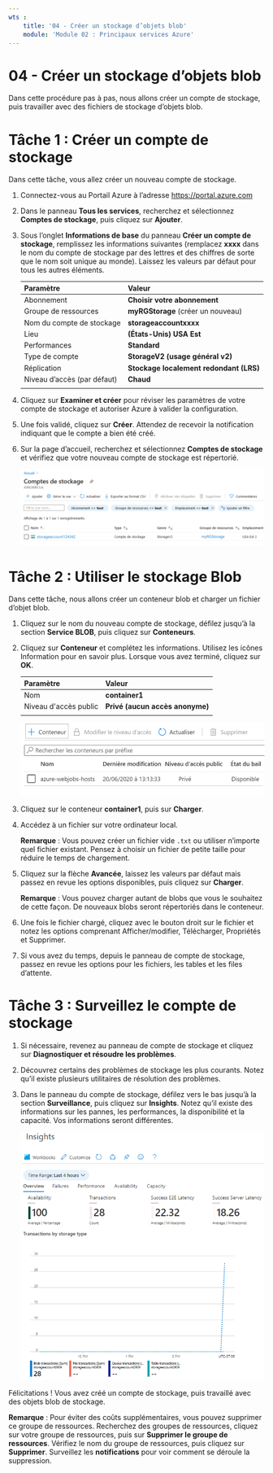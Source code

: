 ```yaml
---
wts :
    title: '04 - Créer un stockage d’objets blob'
    module: 'Module 02 : Principaux services Azure'
---
```

# 04 - Créer un stockage d’objets blob

Dans cette procédure pas à pas, nous allons créer un compte de stockage, puis travailler avec des fichiers de stockage d’objets blob.

# Tâche 1 : Créer un compte de stockage

Dans cette tâche, vous allez créer un nouveau compte de stockage. 

1. Connectez-vous au Portail Azure à l’adresse <a href="https://portal.azure.com" target="_blank"><span style="color: #0066cc;" color="#0066cc">https://portal.azure.com</span></a>

2. Dans le panneau **Tous les services**, recherchez et sélectionnez **Comptes de stockage**, puis cliquez sur **Ajouter**. 

3. Sous l’onglet **Informations de base** du panneau **Créer un compte de stockage**, remplissez les informations suivantes (remplacez **xxxx** dans le nom du compte de stockage par des lettres et des chiffres de sorte que le nom soit unique au monde). Laissez les valeurs par défaut pour tous les autres éléments.

    | Paramètre | Valeur | 
    | --- | --- |
    | Abonnement | **Choisir votre abonnement** |
    | Groupe de ressources | **myRGStorage** (créer un nouveau) |
    | Nom du compte de stockage | **storageaccountxxxx** |
    | Lieu | **(États-Unis) USA Est**  |
    | Performances | **Standard** |
    | Type de compte | **StorageV2 (usage général v2)** |
    | Réplication | **Stockage localement redondant (LRS)** |
    | Niveau d’accès (par défaut) | **Chaud** |
    | | |

5. Cliquez sur **Examiner et créer** pour réviser les paramètres de votre compte de stockage et autoriser Azure à valider la configuration. 

6. Une fois validé, cliquez sur **Créer**. Attendez de recevoir la notification indiquant que le compte a bien été créé. 

7. Sur la page d’accueil, recherchez et sélectionnez **Comptes de stockage** et vérifiez que votre nouveau compte de stockage est répertorié.

    ![Capture d’écran du compte de stockage nouvellement créé dans le portail Azure.](../images/0401.png)

# Tâche 2 : Utiliser le stockage Blob

Dans cette tâche, nous allons créer un conteneur blob et charger un fichier d’objet blob. 

1. Cliquez sur le nom du nouveau compte de stockage, défilez jusqu’à la section **Service BLOB**, puis cliquez sur **Conteneurs**.

2. Cliquez sur **Conteneur** et complétez les informations. Utilisez les icônes Information pour en savoir plus. Lorsque vous avez terminé, cliquez sur **OK**.


    | Paramètre | Valeur |
    | --- | --- |
    | Nom | **container1**  |
    | Niveau d'accès public| **Privé (aucun accès anonyme)** |
    | | |

    ![Capture d’écran du conteneur d’objets blob nouvellement créé dans le compte de stockage du portail Azure.](../images/0402.png)

4. Cliquez sur le conteneur **container1**, puis sur **Charger**.

5. Accédez à un fichier sur votre ordinateur local. 

    **Remarque** : Vous pouvez créer un fichier vide `.txt` ou utiliser n’importe quel fichier existant. Pensez à choisir un fichier de petite taille pour réduire le temps de chargement.

6. Cliquez sur la flèche **Avancée**, laissez les valeurs par défaut mais passez en revue les options disponibles, puis cliquez sur **Charger**.

    **Remarque** : Vous pouvez charger autant de blobs que vous le souhaitez de cette façon. De nouveaux blobs seront répertoriés dans le conteneur.

7. Une fois le fichier chargé, cliquez avec le bouton droit sur le fichier et notez les options comprenant Afficher/modifier, Télécharger, Propriétés et Supprimer. 

8. Si vous avez du temps, depuis le panneau de compte de stockage, passez en revue les options pour les fichiers, les tables et les files d’attente.

# Tâche 3 : Surveillez le compte de stockage

1. Si nécessaire, revenez au panneau de compte de stockage et cliquez sur **Diagnostiquer et résoudre les problèmes**. 

2. Découvrez certains des problèmes de stockage les plus courants. Notez qu’il existe plusieurs utilitaires de résolution des problèmes.

3. Dans le panneau du compte de stockage, défilez vers le bas jusqu’à la section **Surveillance**, puis cliquez sur **Insights**. Notez qu’il existe des informations sur les pannes, les performances, la disponibilité et la capacité. Vos informations seront différentes.

    ![Capture d’écran de la page Informations du compte de stockage.](../images/0403.png)

Félicitations ! Vous avez créé un compte de stockage, puis travaillé avec des objets blob de stockage.

**Remarque** : Pour éviter des coûts supplémentaires, vous pouvez supprimer ce groupe de ressources. Recherchez des groupes de ressources, cliquez sur votre groupe de ressources, puis sur **Supprimer le groupe de ressources**. Vérifiez le nom du groupe de ressources, puis cliquez sur **Supprimer**. Surveillez les **notifications** pour voir comment se déroule la suppression.
